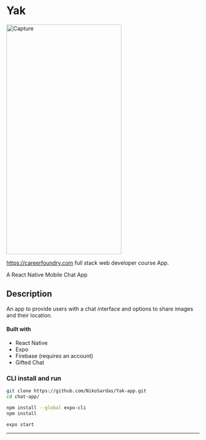 # Yak

<img src="https://user-images.githubusercontent.com/89710667/142873849-1156a4c1-f9e7-45b0-af57-a4e2fab9d3b2.PNG" alt="Capture" style="width: 300px; height:600px">

https://careerfoundry.com full stack web developer course App.

 
A React Native Mobile Chat App

## Description
An app to provide users with a chat interface and options to share images and their
location.

#### Built with
- React Native
- Expo
- Firebase (requires an account)
- Gifted Chat

### CLI install and run
```bash
git clone https://github.com/NikoSardas/Yak-app.git
cd chat-app/
```

```bash
npm install --global expo-cli
npm install
```

```bash
expo start
```
---
